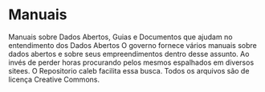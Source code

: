 # Manuais
Manuais sobre Dados Abertos, Guias e Documentos que ajudam no entendimento dos Dados Abertos
O governo fornece vários manuais sobre dados abertos e sobre seus empreendimentos dentro desse assunto. Ao invés de perder horas procurando pelos mesmos espalhados em diversos sitees. O Repositorio caleb facilita essa busca.
Todos os arquivos são de licença Creative Commons.

